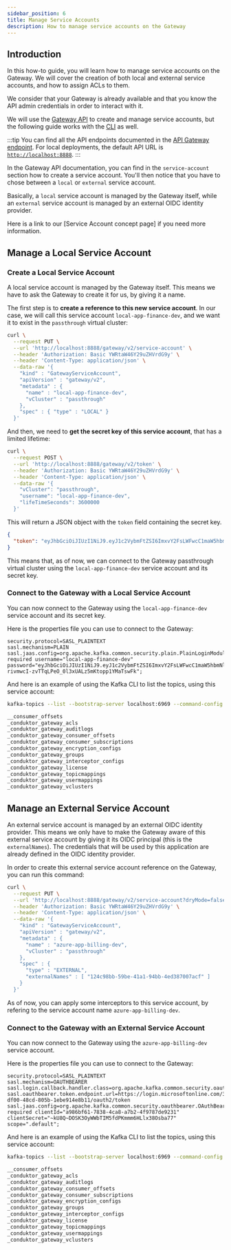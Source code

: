 ```yaml
---
sidebar_position: 6
title: Manage Service Accounts
description: How to manage service accounts on the Gateway
---
```


## Introduction

In this how-to guide, you will learn how to manage service accounts on the Gateway. We will cover the creation of both local and external service accounts, and how to assign ACLs to them.

We consider that your Gateway is already available and that you know the API admin credentials in order to interact with it.

We will use the [Gateway API](/gateway/reference/api-reference/) to create and manage service accounts, but the following guide works with the [CLI](/gateway/reference/cli-reference/) as well.

:::tip
You can find all the API endpoints documented in the [API Gateway endpoint](/gateway/reference/api-reference/). For local deployments, the default API URL is [`http://localhost:8888`](http://localhost:8888).
:::

In the Gateway API documentation, you can find in the `service-account` section how to create a service account. You'll then notice that you have to chose between a `local` or `external` service account.

Basically, a `local` service account is managed by the Gateway itself, while an `external` service account is managed by an external OIDC identity provider.

Here is a link to our [Service Account concept page] if you need more information.


## Manage a Local Service Account

### Create a Local Service Account

A local service account is managed by the Gateway itself. This means we have to ask the Gateway to create it for us, by giving it a name.

The first step is to **create a reference to this new service account**. In our case, we will call this service account `local-app-finance-dev`, and we want it to exist in the `passthrough` virtual cluster:

```bash
curl \
  --request PUT \
  --url 'http://localhost:8888/gateway/v2/service-account' \
  --header 'Authorization: Basic YWRtaW46Y29uZHVrdG9y' \
  --header 'Content-Type: application/json' \
  --data-raw '{
    "kind" : "GatewayServiceAccount",
    "apiVersion" : "gateway/v2",
    "metadata" : {
      "name" : "local-app-finance-dev",
      "vCluster" : "passthrough"
    },
    "spec" : { "type" : "LOCAL" }
  }'
```

And then, we need to **get the secret key of this service account**, that has a limited lifetime:

```bash
curl \
  --request POST \
  --url 'http://localhost:8888/gateway/v2/token' \
  --header 'Authorization: Basic YWRtaW46Y29uZHVrdG9y' \
  --header 'Content-Type: application/json' \
  --data-raw '{
    "vCluster": "passthrough",
    "username": "local-app-finance-dev",
    "lifeTimeSeconds": 3600000
  }'
```

This will return a JSON object with the `token` field containing the secret key.

```json
{
  "token": "eyJhbGciOiJIUzI1NiJ9.eyJ1c2VybmFtZSI6ImxvY2FsLWFwcC1maW5hbmNlLWRldiIsInZjbHVzdGVyIjoicGFzc3Rocm91Z2giLCJleHAiOjE3MzIwOTUzNjN9.-rivmwcI-zvTTqLPeO_0l3xUALz5mKtopp1YMaTswFk"
}
```

This means that, as of now, we can connect to the Gateway passthrough virtual cluster using the `local-app-finance-dev` service account and its secret key.

### Connect to the Gateway with a Local Service Account

You can now connect to the Gateway using the `local-app-finance-dev` service account and its secret key.

Here is the properties file you can use to connect to the Gateway:

```properties title="local-client.properties"
security.protocol=SASL_PLAINTEXT
sasl.mechanism=PLAIN
sasl.jaas.config=org.apache.kafka.common.security.plain.PlainLoginModule required username="local-app-finance-dev" password="eyJhbGciOiJIUzI1NiJ9.eyJ1c2VybmFtZSI6ImxvY2FsLWFwcC1maW5hbmNlLWRldiIsInZjbHVzdGVyIjoicGFzc3Rocm91Z2giLCJleHAiOjE3MzIwOTUzNjN9.-rivmwcI-zvTTqLPeO_0l3xUALz5mKtopp1YMaTswFk";
```

And here is an example of using the Kafka CLI to list the topics, using this service account:

```bash title="List topics"
kafka-topics --list --bootstrap-server localhost:6969 --command-config local-client.properties

__consumer_offsets
_conduktor_gateway_acls
_conduktor_gateway_auditlogs
_conduktor_gateway_consumer_offsets
_conduktor_gateway_consumer_subscriptions
_conduktor_gateway_encryption_configs
_conduktor_gateway_groups
_conduktor_gateway_interceptor_configs
_conduktor_gateway_license
_conduktor_gateway_topicmappings
_conduktor_gateway_usermappings
_conduktor_gateway_vclusters
```


## Manage an External Service Account

An external service account is managed by an external OIDC identity provider. This means we only have to make the Gateway aware of this external service account by giving it its OIDC principal (this is the `externalNames`). The credentials that will be used by this application are already defined in the OIDC identity provider.

In order to create this external service account reference on the Gateway, you can run this command:

```bash
curl \
  --request PUT \
  --url 'http://localhost:8888/gateway/v2/service-account?dryMode=false' \
  --header 'Authorization: Basic YWRtaW46Y29uZHVrdG9y' \
  --header 'Content-Type: application/json' \
  --data-raw '{
    "kind" : "GatewayServiceAccount",
    "apiVersion" : "gateway/v2",
    "metadata" : {
      "name" : "azure-app-billing-dev",
      "vCluster" : "passthrough"
    },
    "spec" : {
      "type" : "EXTERNAL",
      "externalNames" : [ "124c98bb-59be-41a1-94bb-4ed387007acf" ]
    }
  }'
```

As of now, you can apply some interceptors to this service account, by refering to the service account name `azure-app-billing-dev`.

### Connect to the Gateway with an External Service Account

You can now connect to the Gateway using the `azure-app-billing-dev` service account.

Here is the properties file you can use to connect to the Gateway:

```properties title="external-client.properties"
security.protocol=SASL_PLAINTEXT
sasl.mechanism=OAUTHBEARER
sasl.login.callback.handler.class=org.apache.kafka.common.security.oauthbearer.secured.OAuthBearerLoginCallbackHandler
sasl.oauthbearer.token.endpoint.url=https://login.microsoftonline.com/38755287-df00-48cd-805b-1ebe914e8b11/oauth2/token
sasl.jaas.config=org.apache.kafka.common.security.oauthbearer.OAuthBearerLoginModule required clientId="a986bf61-7838-4ca8-a7b2-4f9787de9231" clientSecret="~kU8Q~DOSK3OyWWbTIM5fdPKmmm6HLlx38Osba77" scope=".default";
```

And here is an example of using the Kafka CLI to list the topics, using this service account:

```bash title="List topics"
kafka-topics --list --bootstrap-server localhost:6969 --command-config external-client.properties

__consumer_offsets
_conduktor_gateway_acls
_conduktor_gateway_auditlogs
_conduktor_gateway_consumer_offsets
_conduktor_gateway_consumer_subscriptions
_conduktor_gateway_encryption_configs
_conduktor_gateway_groups
_conduktor_gateway_interceptor_configs
_conduktor_gateway_license
_conduktor_gateway_topicmappings
_conduktor_gateway_usermappings
_conduktor_gateway_vclusters
```